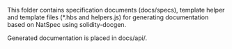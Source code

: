 This folder contains specification documents (docs/specs), template helper and 
template files (\*.hbs and helpers.js) for generating documentation based on 
NatSpec using solidity-docgen.

Generated documentation is placed in docs/api/.
